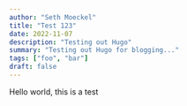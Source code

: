 ```yaml
---
author: "Seth Moeckel"
title: "Test 123"
date: 2022-11-07
description: "Testing out Hugo"
summary: "Testing out Hugo for blogging..."
tags: ["foo", "bar"]
draft: false
---
```


Hello world, this is a test